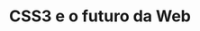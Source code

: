 ---
layout: redirect
category: blog caelum
title: CSS3 e o futuro da Web
originalURI: http://blog.caelum.com.br/css3-e-o-futuro-da-web/
---